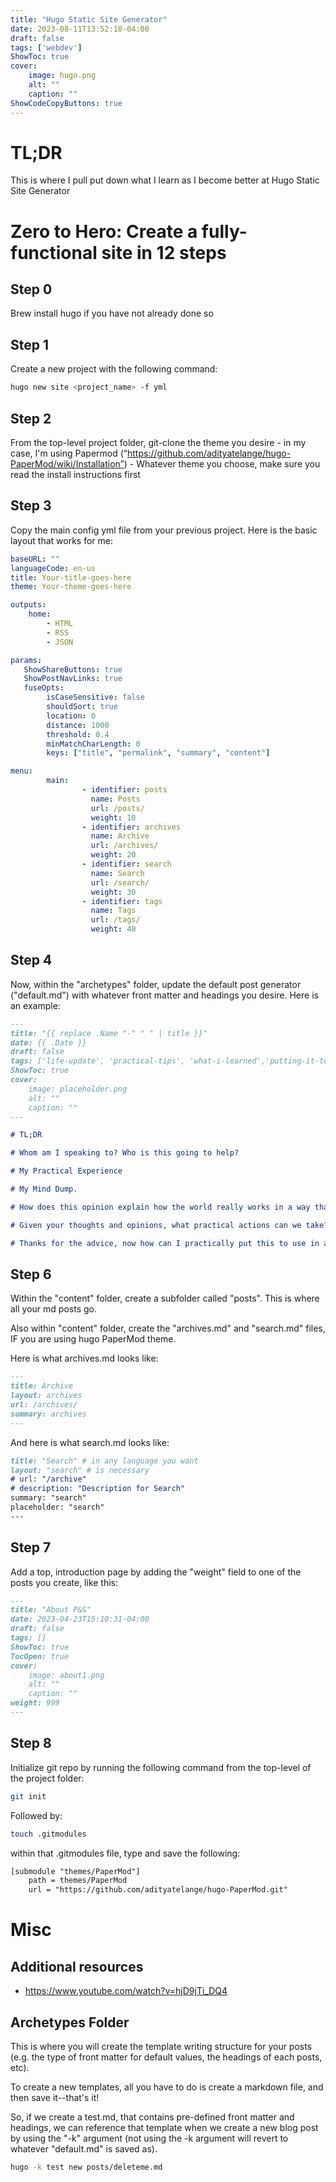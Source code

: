 ```yaml
---
title: "Hugo Static Site Generator"
date: 2023-08-11T13:52:18-04:00
draft: false
tags: ['webdev']
ShowToc: true
cover:
    image: hugo.png
    alt: ""
    caption: ""
ShowCodeCopyButtons: true
---
```


# TL;DR

This is where I pull put down what I learn as I become better at Hugo Static Site Generator

# Zero to Hero: Create a fully-functional site in 12 steps

## Step 0
Brew install hugo if you have not already done so

## Step 1
Create a new project with the following command:

```sh
hugo new site <project_name> -f yml
```

## Step 2

From the top-level project folder, git-clone the theme you desire
    - in my case, I'm using Papermod (“https://github.com/adityatelange/hugo-PaperMod/wiki/Installation”)
    - Whatever theme you choose, make sure you read the install instructions first

## Step 3
Copy the main config yml file from your previous project. Here is the basic layout that works for me:

```yaml
baseURL: ""
languageCode: en-us
title: Your-title-goes-here
theme: Your-theme-goes-here

outputs:
    home:
        - HTML
        - RSS
        - JSON 

params:
   ShowShareButtons: true
   ShowPostNavLinks: true
   fuseOpts:
        isCaseSensitive: false
        shouldSort: true
        location: 0
        distance: 1000
        threshold: 0.4
        minMatchCharLength: 0
        keys: ["title", "permalink", "summary", "content"]

menu:
        main:
                - identifier: posts
                  name: Posts
                  url: /posts/
                  weight: 10
                - identifier: archives
                  name: Archive
                  url: /archives/
                  weight: 20
                - identifier: search
                  name: Search
                  url: /search/
                  weight: 30
                - identifier: tags
                  name: Tags
                  url: /tags/
                  weight: 40

```
## Step 4

Now, within the "archetypes" folder, update the default post generator ("default.md") with whatever front matter and headings you desire. Here is an example:

```md
---
title: "{{ replace .Name "-" " " | title }}"
date: {{ .Date }}
draft: false
tags: ['life-update', 'practical-tips', 'what-i-learned','putting-it-to-the-test', 'observations-thoughts-opinions']
ShowToc: true
cover:
    image: placeholder.png
    alt: ""
    caption: ""
---

# TL;DR

# Whom am I speaking to? Who is this going to help?

# My Practical Experience

# My Mind Dump. 

# How does this opinion explain how the world really works in a way that accurate, wholistic, and realistic? 

# Given your thoughts and opinions, what practical actions can we take?

# Thanks for the advice, now how can I practically put this to use in a simple way for daily execution?

```

## Step 6
Within the "content" folder, create a subfolder called "posts". This is where all your md posts go.

Also within "content" folder, create the "archives.md" and "search.md" files, IF you are using hugo PaperMod theme.

Here is what archives.md looks like:

```md
---
title: Archive
layout: archives
url: /archives/
summary: archives
---
```

And here is what search.md looks like:

```md
title: "Search" # in any language you want
layout: "search" # is necessary
# url: "/archive"
# description: "Description for Search"
summary: "search"
placeholder: "search"
---
```

## Step 7

Add a top, introduction page by adding the "weight" field to one of the posts you create, like this:

```md
---
title: "About P&S"
date: 2023-04-23T15:10:31-04:00
draft: false
tags: []
ShowToc: true
TocOpen: true
cover:
    image: about1.png
    alt: ""
    caption: ""
weight: 999
---
```

## Step 8

Initialize git repo by running the following command from the top-level of the project folder:

```sh
git init
```

Followed by:

```sh
touch .gitmodules
```

within that .gitmodules file, type and save the following:

```txt
[submodule "themes/PaperMod"]
    path = themes/PaperMod
    url = "https://github.com/adityatelange/hugo-PaperMod.git"
```





# Misc

## Additional resources
- https://www.youtube.com/watch?v=hjD9jTi_DQ4

## Archetypes Folder

This is where you will create the template writing structure for your posts (e.g. the type of front matter for default values, the headings of each posts, etc).

To create a new templates, all you have to do is create a markdown file, and then save it--that's it!

So, if we create a test.md, that contains pre-defined front matter and headings, we can reference that template when we create a new blog post by using the "-k" argument (not using the -k argument will revert to whatever "default.md" is saved as).

```sh
hugo -k test new posts/deleteme.md
```

